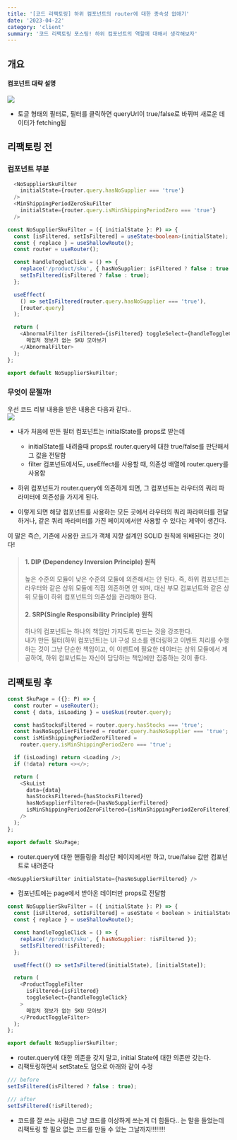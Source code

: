 ```yaml
---
title: '[코드 리팩토링] 하위 컴포넌트의 router에 대한 종속성 없애기'
date: '2023-04-22'
category: 'client'
summary: '코드 리팩토링 포스팅! 하위 컴포넌트의 역할에 대해서 생각해보자'
---
```


## 개요

#### 컴포넌트 대략 설명

![](https://velog.velcdn.com/images/jiwonyyy/post/05adbce4-14e2-4a85-b085-15006c1e155c/image.png)

- 토글 형태의 필터로, 필터를 클릭하면 queryUrl이 true/false로 바뀌며 새로운 데이터가 fetching됨

## 리팩토링 전

### 컴포넌트 부분

```ts
  <NoSupplierSkuFilter
    initialState={router.query.hasNoSupplier === 'true'}
  />
  <MinShippingPeriodZeroSkuFilter
    initialState={router.query.isMinShippingPeriodZero === 'true'}
  />
```

```ts
const NoSupplierSkuFilter = ({ initialState }: P) => {
  const [isFiltered, setIsFiltered] = useState<boolean>(initialState);
  const { replace } = useShallowRoute();
  const router = useRouter();

  const handleToggleClick = () => {
    replace('/product/sku', { hasNoSupplier: isFiltered ? false : true });
    setIsFiltered(isFiltered ? false : true);
  };

  useEffect(
    () => setIsFiltered(router.query.hasNoSupplier === 'true'),
    [router.query]
  );

  return (
    <AbnormalFilter isFiltered={isFiltered} toggleSelect={handleToggleClick}>
      매입처 정보가 없는 SKU 모아보기
    </AbnormalFilter>
  );
};

export default NoSupplierSkuFilter;
```

### 무엇이 문젤까!

우선 코드 리뷰 내용을 받은 내용은 다음과 같다..  
![](https://velog.velcdn.com/images/jiwonyyy/post/a7bf0d53-0003-4def-9cd6-2a6f2c4ebd8a/image.png)

- 내가 처음에 만든 필터 컴포넌트는 initialState를 props로 받는데

  - initialState를 내려줄때 props로 router.query에 대한 true/false를 판단해서 그 값을 전달함
  - filter 컴포넌트에서도, useEffect를 사용할 때, 의존성 배열에 router.query를 사용함

- 하위 컴포넌트가 router.query에 의존하게 되면, 그 컴포넌트는 라우터의 쿼리 파라미터에 의존성을 가지게 된다.
- 이렇게 되면 해당 컴포넌트를 사용하는 모든 곳에서 라우터의 쿼리 파라미터를 전달하거나, 같은 쿼리 파라미터를 가진 페이지에서만 사용할 수 있다는 제약이 생긴다.

이 말은 즉슨, 기존에 사용한 코드가 객체 지향 설계인 SOLID 원칙에 위배된다는 것이다!

> #### 1\. DIP (Dependency Inversion Principle) 원칙
>
> 높은 수준의 모듈이 낮은 수준의 모듈에 의존해서는 안 된다. 즉, 하위 컴포넌트는 라우터와 같은 상위 모듈에 직접 의존하면 안 되며, 대신 부모 컴포넌트와 같은 상위 모듈이 하위 컴포넌트의 의존성을 관리해야 한다.
>
> #### 2\. SRP(Single Responsibility Principle) 원칙
>
> 하나의 컴포넌트는 하나의 책임만 가지도록 만드는 것을 강조한다.  
> 내가 만든 필터(하위 컴포넌트)는 UI 구성 요소를 렌더링하고 이벤트 처리를 수행하는 것이 그냥 단순한 책임이고, 이 이벤트에 필요한 데이터는 상위 모듈에서 제공하여, 하위 컴포넌트는 자신이 담당하는 책임에만 집중하는 것이 좋다.

## 리팩토링 후

```js
const SkuPage = ({}: P) => {
  const router = useRouter();
  const { data, isLoading } = useSkus(router.query);

  const hasStocksFiltered = router.query.hasStocks === 'true';
  const hasNoSupplierFiltered = router.query.hasNoSupplier === 'true';
  const isMinShippingPeriodZeroFiltered =
    router.query.isMinShippingPeriodZero === 'true';

  if (isLoading) return <Loading />;
  if (!data) return <></>;

  return (
    <SkuList
      data={data}
      hasStocksFiltered={hasStocksFiltered}
      hasNoSupplierFiltered={hasNoSupplierFiltered}
      isMinShippingPeriodZeroFiltered={isMinShippingPeriodZeroFiltered}
    />
  );
};

export default SkuPage;
```

- router.query에 대한 핸들링을 최상단 페이지에서만 하고, true/false 값만 컴포넌트로 내려준다

```js
<NoSupplierSkuFilter initialState={hasNoSupplierFiltered} />
```

- 컴포넌트에는 page에서 받아온 데이터만 props로 전달함

```js
const NoSupplierSkuFilter = ({ initialState }: P) => {
  const [isFiltered, setIsFiltered] = useState < boolean > initialState;
  const { replace } = useShallowRoute();

  const handleToggleClick = () => {
    replace('/product/sku', { hasNoSupplier: !isFiltered });
    setIsFiltered(!isFiltered);
  };

  useEffect(() => setIsFiltered(initialState), [initialState]);

  return (
    <ProductToggleFilter
      isFiltered={isFiltered}
      toggleSelect={handleToggleClick}
    >
      매입처 정보가 없는 SKU 모아보기
    </ProductToggleFilter>
  );
};

export default NoSupplierSkuFilter;
```

- router.query에 대한 의존을 갖지 말고, initial State에 대한 의존만 갖는다.
- 리팩토링하면서 setState도 덤으로 아래와 같이 수정

```js
/// before
setIsFiltered(isFiltered ? false : true);

/// after
setIsFiltered(!isFiltered);
```

- 코드를 잘 쓰는 사람은 그냥 코드를 이상하게 쓰는게 더 힘들다.. 는 말을 들었는데  
  리팩토링 할 필요 없는 코드를 만들 수 있는 그날까지!!!!!!!!
